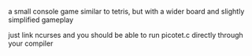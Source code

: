 a small console game similar to tetris, but with a wider board and slightly simplified gameplay

just link ncurses and you should be able to run picotet.c directly through your compiler
